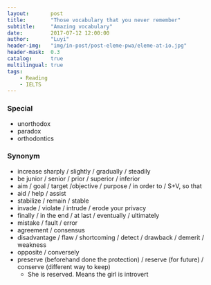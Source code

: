 ```yaml
---
layout:       post
title:        "Those vocabulary that you never remember"
subtitle:     "Amazing vocabulary"
date:         2017-07-12 12:00:00
author:       "Luyi"
header-img:   "img/in-post/post-eleme-pwa/eleme-at-io.jpg"
header-mask:  0.3
catalog:      true
multilingual: true
tags:
    - Reading
    - IELTS
---
```


### Special

- unorthodox
- paradox
- orthodontics


### Synonym

- increase  sharply / slightly / gradually / steadily
- be junior / senior / prior / superior / inferior
- aim / goal / target /objective / purpose / in order to / S+V, so that
- aid / help / assist
- stabilize / remain / stable
- invade / violate / intrude / erode your privacy
- finally / in the end / at last / eventually / ultimately
- mistake / fault / error
- agreement / consensus
- disadvantage / flaw / shortcoming / detect / drawback / demerit / weakness
- opposite / conversely
- preserve (beforehand done the protection) / reserve (for future) / conserve (different way to keep)
  - She is reserved.  Means the girl is introvert
